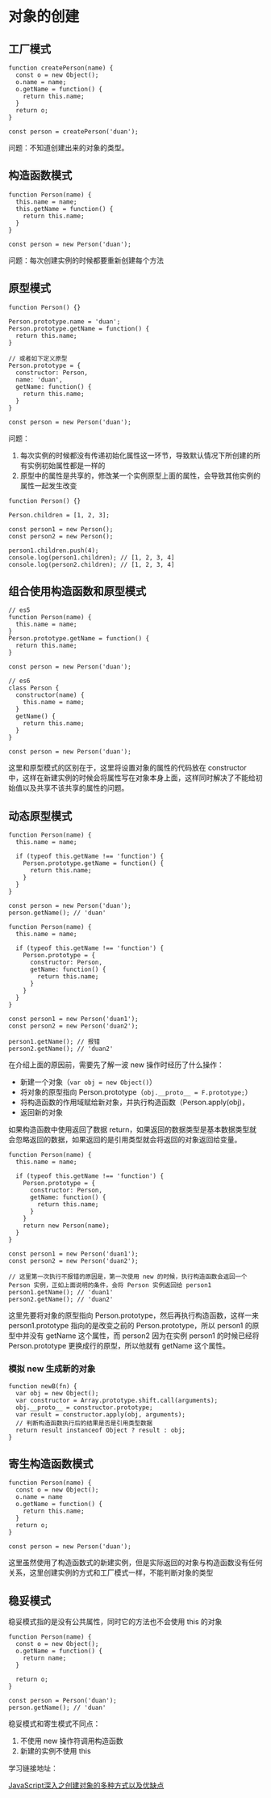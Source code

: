 # 对象的创建

## 工厂模式

```
function createPerson(name) {
  const o = new Object();
  o.name = name;
  o.getName = function() {
    return this.name;
  }
  return o;
}

const person = createPerson('duan');
```

问题：不知道创建出来的对象的类型。

## 构造函数模式

```
function Person(name) {
  this.name = name;
  this.getName = function() {
    return this.name;
  }
}

const person = new Person('duan');
```

问题：每次创建实例的时候都要重新创建每个方法

## 原型模式

```
function Person() {}

Person.prototype.name = 'duan';
Person.prototype.getName = function() {
  return this.name;
}

// 或者如下定义原型
Person.prototype = {
  constructor: Person,
  name: 'duan',
  getName: function() {
    return this.name;
  }
}

const person = new Person('duan');
```

问题：

1. 每次实例的时候都没有传递初始化属性这一环节，导致默认情况下所创建的所有实例初始属性都是一样的
2. 原型中的属性是共享的，修改某一个实例原型上面的属性，会导致其他实例的属性一起发生改变

```
function Person() {}

Person.children = [1, 2, 3];

const person1 = new Person();
const person2 = new Person();

person1.children.push(4);
console.log(person1.children); // [1, 2, 3, 4]
console.log(person2.children); // [1, 2, 3, 4]
```

## 组合使用构造函数和原型模式

```
// es5
function Person(name) {
  this.name = name;
}
Person.prototype.getName = function() {
  return this.name;
}

const person = new Person('duan');

// es6
class Person {
  constructor(name) {
    this.name = name;
  }
  getName() {
    return this.name;
  }
}

const person = new Person('duan');
```

这里和原型模式的区别在于，这里将设置对象的属性的代码放在 constructor 中，这样在新建实例的时候会将属性写在对象本身上面，这样同时解决了不能给初始值以及共享不该共享的属性的问题。

## 动态原型模式

```
function Person(name) {
  this.name = name;
  
  if (typeof this.getName !== 'function') {
    Person.prototype.getName = function() {
      return this.name;
    }
  }
}

const person = new Person('duan');
person.getName(); // 'duan'
```

```
function Person(name) {
  this.name = name;
  
  if (typeof this.getName !== 'function') {
    Person.prototype = {
      constructor: Person,
      getName: function() {
        return this.name;
      }
    }
  }
}

const person1 = new Person('duan1');
const person2 = new Person('duan2');

person1.getName(); // 报错
person2.getName(); // 'duan2'
```

在介绍上面的原因前，需要先了解一波 new 操作时经历了什么操作：

- 新建一个对象（`var obj = new Object()`）
- 将对象的原型指向 Person.prototype（`obj.__proto__ = F.prototype;`）
- 将构造函数的作用域赋给新对象，并执行构造函数（Person.apply(obj)，
- 返回新的对象

如果构造函数中使用返回了数据 return，如果返回的数据类型是基本数据类型就会忽略返回的数据，如果返回的是引用类型就会将返回的对象返回给变量。

```
function Person(name) {
  this.name = name;
  
  if (typeof this.getName !== 'function') {
    Person.prototype = {
      constructor: Person,
      getName: function() {
        return this.name;
      }
    }
    return new Person(name);
  }
}

const person1 = new Person('duan1');
const person2 = new Person('duan2');

// 这里第一次执行不报错的原因是，第一次使用 new 的时候，执行构造函数会返回一个 Person 实例，正如上面说明的条件，会将 Person 实例返回给 person1
person1.getName(); // 'duan1'
person2.getName(); // 'duan2'
```

这里先要将对象的原型指向 Person.prototype，然后再执行构造函数，这样一来 person1.prototype 指向的是改变之前的 Person.prototype，所以 person1 的原型中并没有 getName 这个属性，而 person2 因为在实例 person1 的时候已经将 Person.prototype 更换成行的原型，所以他就有 getName 这个属性。

### 模拟 new 生成新的对象

```
function newB(fn) {
  var obj = new Object();
  var constructor = Array.prototype.shift.call(arguments);
  obj.__proto__ = constructor.prototype;
  var result = constructor.apply(obj, arguments);
  // 判断构造函数执行后的结果是否是引用类型数据
  return result instanceof Object ? result : obj;
}
```

## 寄生构造函数模式

```
function Person(name) {
  const o = new Object();
  o.name = name
  o.getName = function() {
    return this.name;
  }
  return o;
}

const person = new Person('duan');
```

这里虽然使用了构造函数式的新建实例，但是实际返回的对象与构造函数没有任何关系，这里创建实例的方式和工厂模式一样，不能判断对象的类型

## 稳妥模式

稳妥模式指的是没有公共属性，同时它的方法也不会使用 this 的对象

```
function Person(name) {
  const o = new Object();
  o.getName = function() {
    return name;
  }
  
  return o;
}

const person = Person('duan');
person.getName(); // 'duan'
```

稳妥模式和寄生模式不同点：

1. 不使用 new 操作符调用构造函数
2. 新建的实例不使用 this

学习链接地址：

[JavaScript深入之创建对象的多种方式以及优缺点](https://github.com/mqyqingfeng/Blog/issues/15)